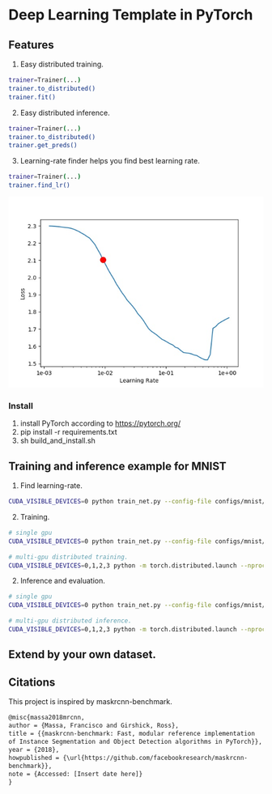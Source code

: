 # Deep Learning Template in PyTorch

## Features
1. Easy distributed training.
```bash
trainer=Trainer(...)
trainer.to_distributed()
trainer.fit()
```
2. Easy distributed inference.
```bash
trainer=Trainer(...)
trainer.to_distributed()
trainer.get_preds()
```
3. Learning-rate finder helps you find best learning rate.
```bash
trainer=Trainer(...)
trainer.find_lr()
```

![](tests/lr.jpg)

### Install

1. install PyTorch according to https://pytorch.org/
2. pip install -r requirements.txt
3. sh build_and_install.sh

## Training and inference example for MNIST 
1. Find learning-rate.
```bash
CUDA_VISIBLE_DEVICES=0 python train_net.py --config-file configs/mnist/defaults.yaml --mode findlr
```

2. Training.
```bash
# single gpu
CUDA_VISIBLE_DEVICES=0 python train_net.py --config-file configs/mnist/defaults.yaml
```
```bash
# multi-gpu distributed training.
CUDA_VISIBLE_DEVICES=0,1,2,3 python -m torch.distributed.launch --nproc_per_node 4 train_net.py --config-file configs/mnist/defaults.yaml
```
2. Inference and evaluation.
```bash
# single gpu
CUDA_VISIBLE_DEVICES=0 python train_net.py --config-file configs/mnist/defaults.yaml --mode eval
```
```bash
# multi-gpu distributed inference.
CUDA_VISIBLE_DEVICES=0,1,2,3 python -m torch.distributed.launch --nproc_per_node 4 train_net.py --config-file configs/mnist/defaults.yaml --mode eval
```

## Extend by your own dataset.


## Citations
This project is inspired by maskrcnn-benchmark.
```
@misc{massa2018mrcnn,
author = {Massa, Francisco and Girshick, Ross},
title = {{maskrcnn-benchmark: Fast, modular reference implementation of Instance Segmentation and Object Detection algorithms in PyTorch}},
year = {2018},
howpublished = {\url{https://github.com/facebookresearch/maskrcnn-benchmark}},
note = {Accessed: [Insert date here]}
}
```